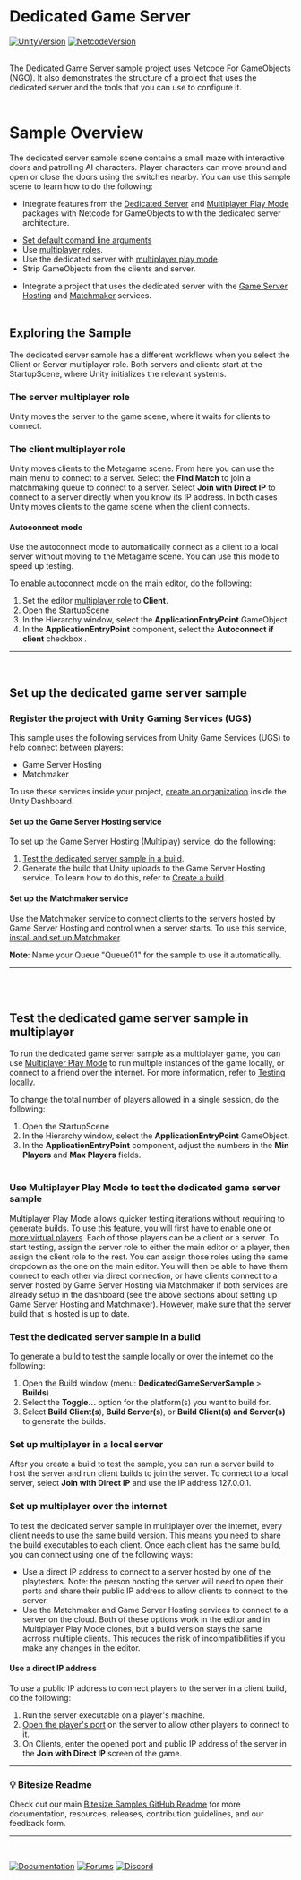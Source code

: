 <br><br>

# Dedicated Game Server

[![UnityVersion](https://img.shields.io/badge/Unity%20Version:-2023.3.017a%20-57b9d3.svg?logo=unity&color=2196F3)](https://unity.com/releases/editor/alpha/2023.3.0a17)
[![NetcodeVersion](https://img.shields.io/badge/Netcode%20Version:-1.8.1-57b9d3.svg?logo=unity&color=2196F3)](https://docs-multiplayer.unity3d.com/netcode/current/about)
<br><br>

The Dedicated Game Server sample project uses Netcode For GameObjects (NGO). It also demonstrates the structure of a project that uses the dedicated server and the tools that you can use to configure it.
<br><br>

# Sample Overview

The dedicated server sample scene contains a small maze with interactive doors and patrolling AI characters. Player characters can move around and open or close the doors using the switches nearby. You can use this sample scene to learn how to do the following:

- Integrate features from the [Dedicated Server](https://docs.unity3d.com/Packages/com.unity.dedicated-server@1.0/manual/index.html) and [Multiplayer Play Mode](https://docs.unity3d.com/Packages/com.unity.multiplayer.playmode@1.0/manual/index.html) packages with Netcode for GameObjects to with the dedicated server architecture.
* [Set default comand line arguments](https://docs.unity3d.com/Packages/com.unity.dedicated-server@1.0/manual/cli-arguments.html)
* Use [multiplayer roles](https://docs.unity3d.com/Packages/com.unity.dedicated-server@1.0/manual/multiplayer-roles.html).
* Use the dedicated server with [multiplayer play mode](https://docs-multiplayer.unity3d.com/mppm/current/about/).
* Strip GameObjects from the clients and server.
- Integrate a project that uses the dedicated server with the [Game Server Hosting](https://docs.unity.com/ugs/en-us/manual/game-server-hosting/manual/welcome) and [Matchmaker](https://docs.unity.com/ugs/en-us/manual/matchmaker/manual/matchmaker-overview) services.
<br><br>

## Exploring the Sample

The dedicated server sample has a different workflows when you select the Client or Server multiplayer role. Both servers and clients start at the StartupScene, where Unity initializes the relevant systems. 

### The server multiplayer role
Unity moves the server to the game scene, where it waits for clients to connect. 

### The client multiplayer role
Unity moves clients to the Metagame scene. From here you can use the main menu to connect to a server. Select the **Find Match** to join a matchmaking queue to connect to a server. Select **Join with Direct IP** to connect to a server directly when you know its IP address. In both cases Unity moves clients to the game scene when the client connects.

#### Autoconnect mode
Use the autoconnect mode to automatically connect as a client to a local server without moving to the Metagame scene. You can use this mode to speed up testing.

To enable autoconnect mode on the main editor, do the following:

1. Set the editor [multiplayer role](https://docs.unity3d.com/Packages/com.unity.dedicated-server@1.0/manual/multiplayer-roles.html) to **Client**.
2. Open the StartupScene
3. In the Hierarchy window, select the **ApplicationEntryPoint** GameObject.
4. In the **ApplicationEntryPoint** component, select the **Autoconnect if client** checkbox .

---
<br>

## Set up the dedicated game server sample

### Register the project with Unity Gaming Services (UGS)

This sample uses the following services from Unity Game Services (UGS) to help connect between players: 

- Game Server Hosting
- Matchmaker
 
To use these services inside your project, [create an organization](https://support.unity.com/hc/en-us/articles/208592876-How-do-I-create-a-new-Organization-) inside the Unity Dashboard. 

#### Set up the Game Server Hosting service

To set up the Game Server Hosting (Multiplay) service, do the following: 
1. [Test the dedicated server sample in a build](#test-dedicated-server-sample). 
2. Generate the build that Unity uploads to the Game Server Hosting service. To learn how to do this, refer to [Create a build](https://docs.unity.com/ugs/en-us/manual/game-server-hosting/manual/guides/create-a-build).

#### Set up the Matchmaker service

Use the Matchmaker service to connect clients to the servers hosted by Game Server Hosting and control when a server starts. To use this service, [install and set up Matchmaker](https://docs.unity.com/ugs/en-us/manual/matchmaker/manual/get-started).

 **Note**: Name your Queue "Queue01" for the sample to use it automatically.

---
<br><br>
 <a name="test-dedicated-server-sample"></a>
## Test the dedicated game server sample in multiplayer

To run the dedicated game server sample as a multiplayer game, you can use [Multiplayer Play Mode](https://docs-multiplayer.unity3d.com/mppm/current/about/) to run multiple instances of the game locally, or connect to a friend over the internet. For more information, refer to [Testing locally](https://docs-multiplayer.unity3d.com/netcode/current/tutorials/testing/testing_locally).

To change the total number of players allowed in a single session, do the following:
1. Open the StartupScene
2. In the Hierarchy window, select the **ApplicationEntryPoint** GameObject.
3. In the **ApplicationEntryPoint** component, adjust the numbers in the **Min Players** and **Max Players** fields.
<br><br>

### Use Multiplayer Play Mode to test the dedicated game server sample

Multiplayer Play Mode allows quicker testing iterations without requiring to generate builds. To use this feature, you will first have to [enable one or more virtual players](https://docs-multiplayer.unity3d.com/mppm/current/virtual-players/). Each of those players can be a client or a server. To start testing, assign the server role to either the main editor or a player, then assign the client role to the rest. You can assign those roles using the same dropdown as the one on the main editor. You will then be able to have them connect to each other via direct connection, or have clients connect to a server hosted by Game Server Hosting via Matchmaker if both services are already setup in the dashboard (see the above sections about setting up Game Server Hosting and Matchmaker). However, make sure that the server build that is hosted is up to date.

### Test the dedicated server sample in a build

To generate a build to test the sample locally or over the internet do the following: 
1. Open the Build window (menu: **DedicatedGameServerSample** > **Builds**). 
2. Select the **Toggle...** option for the platform(s) you want to build for.
3. Select **Build Client(s**), **Build Server(s**), or **Build Client(s) and Server(s)** to generate the builds.

### Set up multiplayer in a local server

After you create a build to test the sample, you can run a server build to host the server and run client builds to join the server. To connect to a local server, select **Join with Direct IP** and use the IP address 127.0.0.1.

### Set up multiplayer over the internet

To test the dedicated server sample in multiplayer over the internet, every client needs to use the same build version. This means you need to share the build executables to each client. Once each client has the same build, you can connect using one of the following ways: 
* Use a direct IP address to connect to a server hosted by one of the playtesters. Note: the person hosting the server will need to open their ports and share their public IP address to allow clients to connect to the server. 
* Use the Matchmaker and Game Server Hosting services to connect to a server on the cloud.
Both of these options work in the editor and in Multiplayer Play Mode clones, but a build version stays the same acrross multiple clients. This reduces the risk of incompatibilities if you make any changes in the editor.

#### Use a direct IP address

To use a public IP address to connect players to the server in a client build, do the following: 
1. Run the server executable on a player's machine.
2. [Open the player's port](https://docs-multiplayer.unity3d.com/netcode/current/learn/faq/#what-are-recommendations-for-getting-a-game-connecting-over-the-internet) on the server to allow other players to connect to it.
3. On Clients, enter the opened port and public IP address of the server in the **Join with Direct IP** screen of the game.


---

### 💡 Bitesize Readme
Check out our main [Bitesize Samples GitHub Readme](https://github.com/Unity-Technologies/com.unity.multiplayer.samples.bitesize#readme) for more documentation, resources, releases, contribution guidelines, and our feedback form.

---
<br>

[![Documentation](https://img.shields.io/badge/Unity-bitesize--docs-57b9d3.svg?logo=unity&color=2196F3)](https://docs-multiplayer.unity3d.com/netcode/current/learn/bitesize/bitesize-introduction)
[![Forums](https://img.shields.io/badge/Unity-multiplayer--forum-57b9d3.svg?logo=unity&color=2196F3)](https://forum.unity.com/forums/multiplayer.26/)
[![Discord](https://img.shields.io/discord/449263083769036810.svg?label=discord&logo=discord&color=5865F2)](https://discord.gg/FM8SE9E)
